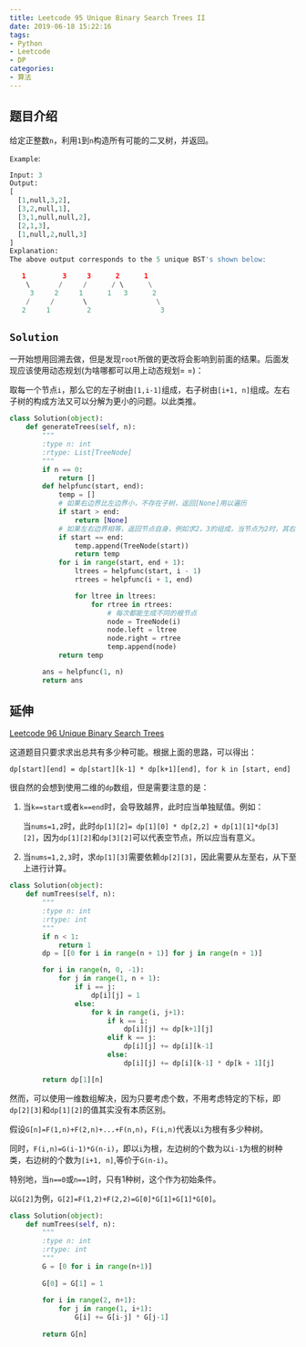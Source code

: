 ```yaml
---
title: Leetcode 95 Unique Binary Search Trees II
date: 2019-06-18 15:22:16
tags:
- Python
- Leetcode
- DP
categories:
- 算法
---
```


## 题目介绍

给定正整数`n`，利用`1`到`n`构造所有可能的二叉树，并返回。

<!-- more -->

`Example`:

```python 
Input: 3
Output:
[
  [1,null,3,2],
  [3,2,null,1],
  [3,1,null,null,2],
  [2,1,3],
  [1,null,2,null,3]
]
Explanation:
The above output corresponds to the 5 unique BST's shown below:

   1         3     3      2      1
    \       /     /      / \      \
     3     2     1      1   3      2
    /     /       \                 \
   2     1         2                 3
```

## `Solution`

一开始想用回溯去做，但是发现`root`所做的更改将会影响到前面的结果。后面发现应该使用动态规划(为啥哪都可以用上动态规划= =)：

取每一个节点`i`，那么它的左子树由`[1,i-1]`组成，右子树由`[i+1, n]`组成。左右子树的构成方法又可以分解为更小的问题。以此类推。

```python 
class Solution(object):
    def generateTrees(self, n):
        """
        :type n: int
        :rtype: List[TreeNode]
        """ 
        if n == 0:
            return []
        def helpfunc(start, end):
            temp = []
            # 如果右边界比左边界小，不存在子树，返回[None]用以遍历
            if start > end:
                return [None]
            # 如果左右边界相等，返回节点自身，例如求2，3的组成，当节点为2时，其右子树应当为[3]
            if start == end:
                temp.append(TreeNode(start))
                return temp
            for i in range(start, end + 1):
                ltrees = helpfunc(start, i - 1)
                rtrees = helpfunc(i + 1, end)

                for ltree in ltrees:
                    for rtree in rtrees:
                        # 每次都能生成不同的根节点
                        node = TreeNode(i)
                        node.left = ltree
                        node.right = rtree
                        temp.append(node)
            return temp

        ans = helpfunc(1, n)
        return ans
```

## 延伸

[Leetcode 96 Unique Binary Search Trees](https://leetcode.com/problems/unique-binary-search-trees/)

这道题目只要求求出总共有多少种可能。根据上面的思路，可以得出：

`dp[start][end] = dp[start][k-1] * dp[k+1][end], for k in [start, end]`

很自然的会想到使用二维的`dp`数组，但是需要注意的是：

1. 当`k==start`或者`k==end`时，会导致越界，此时应当单独赋值。例如：

   当`nums=1,2`时，此时`dp[1][2]= dp[1][0] * dp[2,2] + dp[1][1]*dp[3][2]`，因为`dp[1][2]`和`dp[3][2]`可以代表空节点，所以应当有意义。

2. 当`nums=1,2,3`时，求`dp[1][3]`需要依赖`dp[2][3]`，因此需要从左至右，从下至上进行计算。

```python 
class Solution(object):
    def numTrees(self, n):
        """
        :type n: int
        :rtype: int
        """
        if n < 1:
            return 1
        dp = [[0 for i in range(n + 1)] for j in range(n + 1)]

        for i in range(n, 0, -1):
            for j in range(1, n + 1):
                if i == j:
                    dp[i][j] = 1
                else:
                    for k in range(i, j+1):
                        if k == i:
                            dp[i][j] += dp[k+1][j]
                        elif k == j:
                            dp[i][j] += dp[i][k-1]
                        else:
                            dp[i][j] += dp[i][k-1] * dp[k + 1][j]

        return dp[1][n]
```

然而，可以使用一维数组解决，因为只要考虑个数，不用考虑特定的下标，即`dp[2][3]`和`dp[1][2]`的值其实没有本质区别。

假设`G[n]=F(1,n)+F(2,n)+...+F(n,n)`，`F(i,n)`代表以`i`为根有多少种树。

同时，`F(i,n)=G(i-1)*G(n-i)`，即以`i`为根，左边树的个数为以`i-1`为根的树种类，右边树的个数为`[i+1, n]`,等价于`G(n-i)`。

特别地，当`n==0`或`n==1`时，只有1种树，这个作为初始条件。

以`G[2]`为例，`G[2]=F(1,2)+F(2,2)=G[0]*G[1]+G[1]*G[0]`。

```python 
class Solution(object):
    def numTrees(self, n):
        """
        :type n: int
        :rtype: int
        """
        G = [0 for i in range(n+1)]
        
        G[0] = G[1] = 1
        
        for i in range(2, n+1):
            for j in range(1, i+1):
                G[i] += G[i-j] * G[j-1]
        
        return G[n]
```



